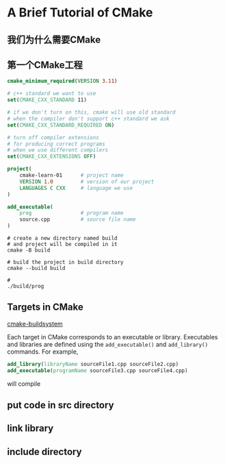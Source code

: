 # A Brief Tutorial of CMake

## 我们为什么需要CMake



## 第一个CMake工程


```cmake
cmake_minimum_required(VERSION 3.11)

# c++ standard we want to use
set(CMAKE_CXX_STANDARD 11)

# if we don't turn on this, cmake will use old standard
# when the compiler don't support c++ standard we ask
set(CMAKE_CXX_STANDARD_REQUIRED ON)

# turn off compiler extensions
# for producing correct programs 
# when we use different compilers
set(CMAKE_CXX_EXTENSIONS OFF)

project(
    cmake-learn-01      # project name
    VERSION 1.0         # version of our project
    LANGUAGES C CXX     # language we use
)

add_executable(
    prog                # program name
    source.cpp          # source file name
)
```

```shell
# create a new directory named build
# and project will be compiled in it
cmake -B build

# build the project in build directory
cmake --build build

# 
./build/prog
```

## Targets in CMake

[cmake-buildsystem](https://cmake.org/cmake/help/latest/manual/cmake-buildsystem.7.html)

Each target in CMake corresponds to an executable or library. Executables and libraries are defined using the `add_executable()` and `add_library()` commands. For example,
```cmake
add_library(libraryName sourceFile1.cpp sourceFile2.cpp)
add_executable(programName sourceFile3.cpp sourceFile4.cpp)
```
will compile 


## put code in src directory

## link library


## include directory


